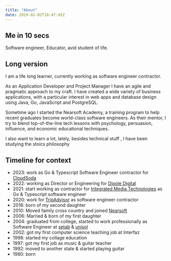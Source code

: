 ```yaml
---
title: "About"
date: 2019-02-02T18:47:45Z
---
```

## Me  in 10 secs
Software engineer, Educator, avid student of life.

## Long version 
I am a life long learner, currently working as software engineer contractor. 

As an Application Developer and Project Manager I have an agile and pragmatic approach to my craft. I have created a wide variety of business applications, with a particular interest in web apps and database design using Java, Go, JavaScript and PostgreSQL. 

Sometime ago I started the Nearsoft Academy, a training program to help recent graduates become world-class software engineers. As their mentor, I try to blend top-of-the-line tech lessons with psychology, persuasion, influence, and economic educational techniques. 

I also want to learn a lot,   lately, besides technical stuff , I have been studying the stoics philosophy  

## Timeline for context

* 2023: work as Go & Typescript Software Engineer contractor for [CloudSoda](https://cloudsoda.io/)
* 2022: working as Director or Engineering for [Dipole Digital](https://dipole.digital/)
* 2021: start working as contractor  for [Integrated Media Technologies](https://www.imtglobalinc.com/) as  Go & Typescript software engineer
* 2020: work for [TripAdvisor](https://tripadvisor.com) as software engineer contractor 
* 2018: born of my second daughter      
* 2010: Moved family cross country and joined [Nearsoft](https://nearsoft.com)
* 2006: Married & born of my first daughter     
* 2004: graduated from college, started to work professionally as Software Engineer at [setab](https://setab.com.mx) & [unisol](http://unisolmexico.com/)
* 2002: got my first computer science teaching job at Interfaz
* 1998: started my collage education
* 1997: got my first job as music & guitar teacher
* 1992: moved to another state & started playing guitar
* 1980: born 
